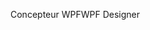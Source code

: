 <span data-ttu-id="8e6c7-101">Concepteur WPF</span><span class="sxs-lookup"><span data-stu-id="8e6c7-101">WPF Designer</span></span>